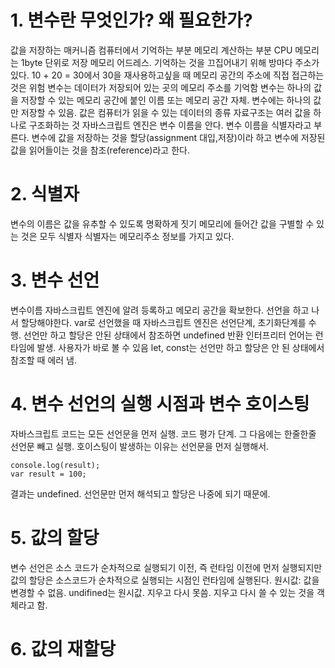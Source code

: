 
# 1. 변수란 무엇인가? 왜 필요한가?
값을 저장하는 매커니즘
컴퓨터에서 기억하는 부분 메모리
계산하는 부분 CPU
메모리는 1byte 단위로 저장
메모리 어드레스. 기억하는 것을 끄집어내기 위해 방마다 주소가 있다.
10 + 20 = 30에서 30을 재사용하고싶을 때 메모리 공간의 주소에 직접 접근하는 것은 위험
변수는 데이터가 저장되어 있는 곳의 메모리 주소를 기억함
변수는 하나의 값을 저장할 수 있는 메모리 공간에 붙인 이름 또는 메모리 공간 자체.
변수에는 하나의 값만 저장할 수 있음.
값은 컴퓨터가 읽을 수 있는 데이터의 종류
자료구조는 여러 값을 하나로 구조화하는 것
자바스크립트 엔진은 변수 이름을 안다. 변수 이름을 식별자라고 부른다.
변수에 값을 저장하는 것을 할당(assignment 대입,저장)이라 하고 변수에 저장된 값을 읽어들이는 것을 참조(reference)라고 한다.

# 2. 식별자
변수의 이름은 값을 유추할 수 있도록 명확하게 짓기
메모리에 들어간 값을 구별할 수 있는 것은 모두 식별자
식별자는 메모리주소 정보를 가지고 있다.

# 3. 변수 선언
변수이름 자바스크립트 엔진에 알려 등록하고 메모리 공간을 확보한다. 선언을 하고 나서 할당해야한다.
var로 선언했을 때 자바스크립트 엔진은 선언단계, 초기화단계를 수행. 선언만 하고 할당은 안된 상태에서 참조하면 undefined 반환
인터프리터 언어는 런타임에 발생. 사용자가 바로 볼 수 있음
let, const는 선언만 하고 할당은 안 된 상태에서 참조할 때 에러 냄.

# 4. 변수 선언의 실행 시점과 변수 호이스팅
자바스크립트 코드는 모든 선언문을 먼저 실행. 코드 평가 단계. 그 다음에는 한줄한줄 선언문 빼고 실행.
호이스팅이 발생하는 이유는 선언문을 먼저 실행해서.

```
console.log(result);
var result = 100;

```
결과는 undefined. 선언문만 먼저 해석되고 할당은 나중에 되기 때문에.

# 5. 값의 할당
변수 선언은 소스 코드가 순차적으로 실행되기 이전, 즉 런타임 이전에 먼저 실행되지만 값의 할당은 소스코드가 순차적으로 실행되는 시점인 런타임에 실행된다.
원시값: 값을 변경할 수 없음. undifined는 원시값. 지우고 다시 못씀. 지우고 다시 쓸 수 있는 것을 객체라고 함.

# 6. 값의 재할당
